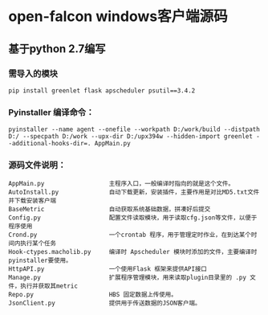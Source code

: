 # open-falcon windows客户端源码
## 基于python 2.7编写
### 需导入的模块
`pip install greenlet flask apscheduler psutil==3.4.2`

### Pyinstaller 编译命令：
`pyinstaller --name agent --onefile --workpath D:/work/build --distpath D:/ --specpath D:/work --upx-dir D:/upx394w --hidden-import greenlet --additional-hooks-dir=. AppMain.py`

### 源码文件说明：
```
AppMain.py                  主程序入口，一般编译时指向的就是这个文件。
AutoInstall.py              自动下载更新，安装插件，主要作用是对比MD5.txt文件并下载安装客户端
BaseMetric                  自动获取系统基础数据，拼凑好后提交
Config.py                   配置文件读取模块，用于读取cfg.json等文件，以便于程序使用
Crond.py                    一个crontab 程序，用于管理定时作业，在到达某个时间内执行某个任务
Hook-ctypes.macholib.py     编译时 Apscheduler 模块时添加的文件，主要编译时pyinstaller要使用。
HttpAPI.py                  一个使用Flask 框架来提供API接口
Manage.py                   扩展程序管理模块，用来读取plugin目录里的 .py 文件，执行并获取其metric
Repo.py                     HBS 固定数据上传使用。
JsonClient.py               提供用于传送数据的JSON客户端。
```


